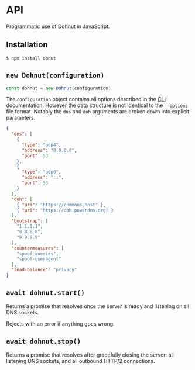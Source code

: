 # API

Programmatic use of Dohnut in JavaScript.

## Installation

```shell
$ npm install donut
```

## `new Dohnut(configuration)`

```js
const dohnut = new Dohnut(configuration)
```

The `configuration` object contains all options described in the [CLI](../cli) documentation. However the data structure is not identical to the `--options` file format. Notably the `dns` and `doh` arguments are broken down into explicit parameters.

```json
{
  "dns": [
    {
      "type": "udp4",
      "address": "0.0.0.0",
      "port": 53
    },
    {
      "type": "udp6",
      "address": "::",
      "port": 53
    }
  ],
  "doh": [
    { "uri": "https://commons.host" },
    { "uri": "https://doh.powerdns.org" }
  ],
  "bootstrap": [
    "1.1.1.1",
    "8.8.8.8",
    "9.9.9.9"
  ],
  "countermeasures": [
    "spoof-queries",
    "spoof-useragent"
  ],
  "load-balance": "privacy"
}
```

## `await dohnut.start()`

Returns a promise that resolves once the server is ready and listening on all DNS sockets.

Rejects with an error if anything goes wrong.

## `await dohnut.stop()`

Returns a promise that resolves after gracefully closing the server: all listening DNS sockets, and all outbound HTTP/2 connections.
